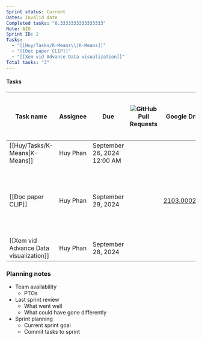```yaml
---
Sprint status: Current
Dates: Invalid date
Completed tasks: "0.3333333333333333"
Note: AIO
Sprint ID: 2
Tasks:
  - "[[Huy/Tasks/K-Means\\|K-Means]]"
  - "[[Đọc paper CLIP]]"
  - "[[Xem vid Advance Data visualization]]"
Total tasks: "3"
---
```

#### Tasks

|Task name|Assignee|Due|![](https://www.notion.so/icons/branch-merge_gray.svg)GitHub Pull Requests|Google Drive File|Priority|![](https://www.notion.so/icons/target_gray.svg)Project|Related to Sub-task (1) (Tasks)|Rollup|![](https://www.notion.so/icons/run_gray.svg)Sprint|Status|Sub-task|![](https://www.notion.so/icons/tag_gray.svg)Tags|Task ID|Total subtask|
|---|---|---|---|---|---|---|---|---|---|---|---|---|---|---|
|[[Huy/Tasks/K-Means\|K-Means]]|Huy Phan|September 26, 2024 12:00 AM|||Medium|[[AIO]]|||[[Tháng 9]]|Done||Video|12|Sub-tasks: 0|
|[[Đọc paper CLIP]]|Huy Phan|September 29, 2024||[2103.00020v1.pdf](https://drive.google.com/file/d/17GyAsn6ByhncqgIRyOYaTdvh_enh-Lxp/view?usp=drive_web)|High|[[Viện esti NCKH]]|||[[Tháng 9]]|In progress|[[Watching desc vid about CLIP]], [[Read and summarize Paper CLIP]]|Paper|13|Sub-tasks: 2|
|[[Xem vid Advance Data visualization]]|Huy Phan|September 28, 2024|||Medium|[[AIO]]|||[[Tháng 9]]|In progress||Video|15|Sub-tasks: 0|

  
  

### Planning notes

- Team availability
    - PTOs
- Last sprint review
    - What went well
    - What could have gone differently
- Sprint planning
    - Current sprint goal
    - Commit tasks to sprint